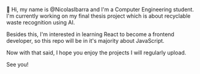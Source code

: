 👋 Hi, my name is @NicolasIbarra and I'm a Computer Engineering student. I'm currently working on my final thesis project which is about recyclable waste recognition using AI. 

Besides this, I'm interested in learning React to become a frontend developer, so this repo will be in it's majority about JavaScript.

Now with that said, I hope you enjoy the projects I will regularly upload. 

See you!

<!---
NicolasIbarra/NicolasIbarra is a ✨ special ✨ repository because its `README.md` (this file) appears on your GitHub profile.
You can click the Preview link to take a look at your changes.
--->
